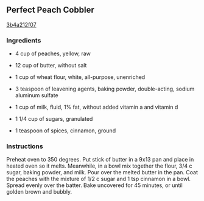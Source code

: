 ## Perfect Peach Cobbler

[3b4a212f07](http://www.food.com/recipe/perfect-peach-cobbler-391535)

### Ingredients

 - 4 cup of peaches, yellow, raw

 - 12 cup of butter, without salt

 - 1 cup of wheat flour, white, all-purpose, unenriched

 - 3 teaspoon of leavening agents, baking powder, double-acting, sodium aluminum sulfate

 - 1 cup of milk, fluid, 1% fat, without added vitamin a and vitamin d

 - 1 1/4 cup of sugars, granulated

 - 1 teaspoon of spices, cinnamon, ground

### Instructions

Preheat oven to 350 degrees. Put stick of butter in a 9x13 pan and place in heated oven so it melts. Meanwhile, in a bowl mix together the flour, 3/4 c sugar, baking powder, and milk. Pour over the melted butter in the pan. Coat the peaches with the mixture of 1/2 c sugar and 1 tsp cinnamon in a bowl. Spread evenly over the batter. Bake uncovered for 45 minutes, or until golden brown and bubbly.